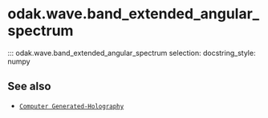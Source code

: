 # odak.wave.band_extended_angular_spectrum

::: odak.wave.band_extended_angular_spectrum
    selection:
        docstring_style: numpy

## See also

* [`Computer Generated-Holography`](../../cgh.md)
